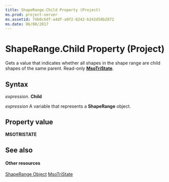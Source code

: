 ```yaml
---
title: ShapeRange.Child Property (Project)
ms.prod: project-server
ms.assetid: 74b0c6df-a4df-a9f2-6242-b242d58b2872
ms.date: 06/08/2017
---
```



# ShapeRange.Child Property (Project)
Gets a value that indicates whether all shapes in the shape range are child shapes of the same parent. Read-only  **[MsoTriState](http://msdn.microsoft.com/en-us/library/office/ff860737%28v=office.15%29)**.

## Syntax

 _expression_. **Child**

 _expression_ A variable that represents a **ShapeRange** object.


## Property value

 **MSOTRISTATE**


## See also


#### Other resources


[ShapeRange Object](Project.shaperange.md)
[MsoTriState](http://msdn.microsoft.com/en-us/library/office/ff860737%28v=office.15%29)
